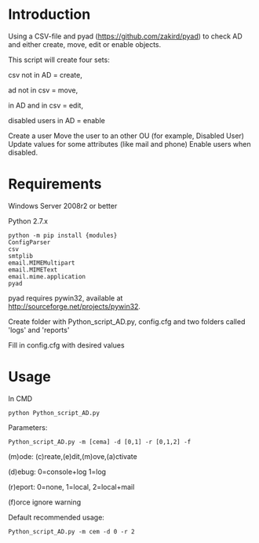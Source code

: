 Introduction
============
Using a CSV-file and pyad (https://github.com/zakird/pyad) to check AD and either create, move, edit or enable objects.

This script will create four sets: 

csv not in AD = create,

ad not in csv = move,

in AD and in csv = edit,

disabled users in AD = enable

Create a user
Move the user to an other OU (for example, Disabled User)
Update values for some attributes (like mail and phone)
Enable users when disabled.

Requirements
============

Windows Server 2008r2 or better

Python 2.7.x

    python -m pip install {modules}
    ConfigParser
    csv
    smtplib
    email.MIMEMultipart
    email.MIMEText
    email.mime.application 
    pyad
    
pyad requires pywin32, available at http://sourceforge.net/projects/pywin32.

Create folder with Python_script_AD.py, config.cfg and two folders called 'logs' and 'reports'

Fill in config.cfg with desired values

Usage
============
In CMD

    python Python_script_AD.py
    
Parameters:

    Python_script_AD.py -m [cema] -d [0,1] -r [0,1,2] -f
    
(m)ode: (c)reate,(e)dit,(m)ove,(a)ctivate

(d)ebug: 0=console+log 1=log

(r)eport: 0=none, 1=local, 2=local+mail 

(f)orce ignore warning

Default recommended usage:

    Python_script_AD.py -m cem -d 0 -r 2 
    
